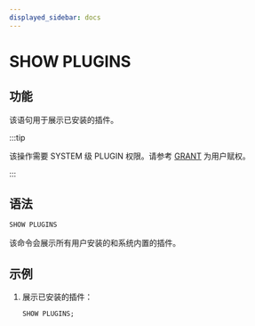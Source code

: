 ```yaml
---
displayed_sidebar: docs
---
```


# SHOW PLUGINS

## 功能

该语句用于展示已安装的插件。

:::tip

该操作需要 SYSTEM 级 PLUGIN 权限。请参考 [GRANT](../../account-management/GRANT.md) 为用户赋权。

:::

## 语法

```sql
SHOW PLUGINS
```

该命令会展示所有用户安装的和系统内置的插件。

## 示例

1. 展示已安装的插件：

    ```sql
    SHOW PLUGINS;
    ```
